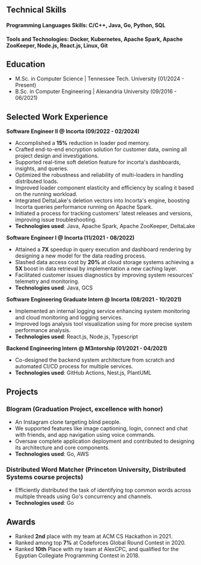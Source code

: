 ## Technical Skills
#### Programming Languages Skills: C/C++, Java, Go, Python, SQL
#### Tools and Technologies: Docker, Kubernetes, Apache Spark, Apache ZooKeeper, Node.js, React.js, Linux, Git

## Education
- M.Sc. in Computer Science	| Tennessee Tech. University (01/2024 - Present)	 			        		
- B.Sc. in Computer Engineering | Alexandria University (09/2016 - 06/2021)

## Selected Work Experience
**Software Engineer II @ Incorta (09/2022 - 02/2024)**
- Accomplished a **15%** reduction in loader pod memory.
- Crafted end-to-end encryption solution for customer data, owning all project design and investigations.
- Supported real-time soft deletion feature for incorta's dashboards, insights, and queries.
- Optimized the robustness and reliability of multi-loaders in handling distributed loads.
- Improved loader component elasticity and efficiency by scaling it based on the running workload.
- Integrated DeltaLake's deletion vectors into Incorta's engine, boosting Incorta queries performance running on Apache Spark.
- Initiated a process for tracking customers' latest releases and versions, improving issue troubleshooting.
- **Technologies used**: Java, Apache Spark, Apache ZooKeeper, DeltaLake

**Software Engineer I @ Incorta (11/2021 - 08/2022)**
- Attained a **7X** speedup in query execution and dashboard rendering by designing a new model for the data reading process.
- Slashed data access cost by **20%** at cloud storage systems achieving a **5X** boost in data retrieval by implementation a new caching layer.
- Facilitated customer issues diagnostics by improving system resources' telemetry and monitoring.
- **Technologies used**: Java, GCS

**Software Engineering Graduate Intern @ Incorta (08/2021 - 10/2021)**
- Implemented an internal logging service enhancing system monitoring and cloud monitoring and logging services.
- Improved logs analysis tool visualization using for more precise system performance analysis.
- **Technologies used**: React.js, Node.js, Typescript

**Backend Engineering Intern @ M3ntorship (01/2021 - 04/2021)**
- Co-designed the backend system architecture from scratch and automated CI/CD process for multiple services.
- **Technologies used**: GitHub Actions, Nest.js, PlantUML

## Projects
### Blogram (Graduation Project, excellence with honor)
- An Instagram clone targeting blind people.
- We supported features like image captioning, login, connect and chat with friends, and app navigation using voice commands.
- Oversaw complete application deployment and contributed to designing its architecture and core components.
- **Technologies used**: Go, AWS

### Distributed Word Matcher (Princeton University, Distributed Systems course projects)
- Efficiently distributed the task of identifying top common words across multiple threads using Go's concurrency and channels.
- **Technologies used**: Go

## Awards
- Ranked **2nd** place with my team at ACM CS Hackathon in 2021.
- Ranked among top **7%** at Codeforces Global Round Contest in 2020.
- Ranked **10th** Place with my team at AlexCPC, and qualified for the Egyptian Collegiate Programming Contest in 2018.

